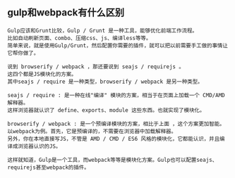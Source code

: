 ## gulp和webpack有什么区别

```
Gulp应该和Grunt比较，Gulp / Grunt 是一种工具，能够优化前端工作流程。
比如自动刷新页面、combo、压缩css、js、编译less等等。
简单来说，就是使用Gulp/Grunt，然后配置你需要的插件，就可以把以前需要手工做的事情让它帮你做了。
```

```
说到 browserify / webpack ，那还要说到 seajs / requirejs 。
这四个都是JS模块化的方案。
其中seajs / require 是一种类型，browserify / webpack 是另一种类型。
```

```
seajs / require : 是一种在线"编译" 模块的方案，相当于在页面上加载一个 CMD/AMD 解释器。
这样浏览器就认识了 define、exports、module 这些东西。也就实现了模块化。

browserify / webpack : 是一个预编译模块的方案，相比于上面 ，这个方案更加智能。
以webpack为例。首先，它是预编译的，不需要在浏览器中加载解释器。
另外，你在本地直接写JS，不管是 AMD / CMD / ES6 风格的模块化，它都能认识，并且编译成浏览器认识的JS。
```


`这样就知道，Gulp是一个工具，而webpack等等是模块化方案。Gulp也可以配置seajs、requirejs甚至webpack的插件。`